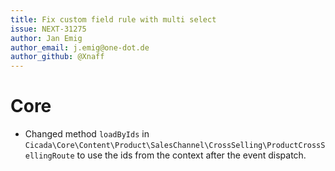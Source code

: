 ```yaml
---
title: Fix custom field rule with multi select
issue: NEXT-31275
author: Jan Emig
author_email: j.emig@one-dot.de
author_github: @Xnaff
---
```

# Core
* Changed method `loadByIds` in `Cicada\Core\Content\Product\SalesChannel\CrossSelling\ProductCrossSellingRoute` to use the ids from the context after the event dispatch. 
